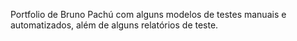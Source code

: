 Portfolio de Bruno Pachú com alguns modelos de testes manuais e automatizados, além de alguns relatórios de teste.

